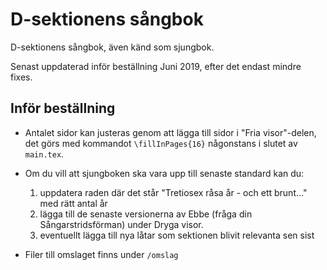 # D-sektionens sångbok
D-sektionens sångbok, även känd som sjungbok.

Senast uppdaterad inför beställning Juni 2019, efter det endast mindre fixes.

## Inför beställning
* Antalet sidor kan justeras genom att lägga till sidor i "Fria visor"-delen, det görs med kommandot ```\fillInPages{16}``` någonstans i slutet av ```main.tex```.

* Om du vill att sjungboken ska vara upp till senaste standard kan du:
   1. uppdatera raden där det står "Tretiosex råsa år - och ett brunt..." med rätt antal år
   2. lägga till de senaste versionerna av Ebbe (fråga din Sångarstridsförman) under Dryga visor.
   3. eventuellt lägga till nya låtar som sektionen blivit relevanta sen sist

* Filer till omslaget finns under ```/omslag```

